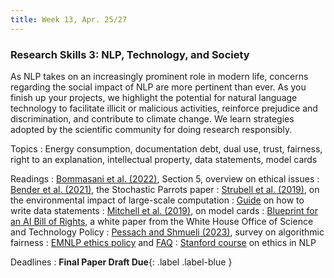 ```yaml
---
title: Week 13, Apr. 25/27
---
```



### Research Skills 3: NLP, Technology, and Society

As NLP takes on an increasingly prominent role in modern life, concerns regarding the social impact of NLP are more 
pertinent than ever. As you finish up your projects, we highlight the potential for natural language technology to 
facilitate illicit or malicious activities, reinforce prejudice and discrimination, and contribute to climate change.
We learn strategies adopted by the scientific community for doing research responsibly.

Topics
: Energy consumption, documentation debt, dual use, trust, fairness, right to an explanation, intellectual property, 
data statements, model cards

Readings
: [Bommasani et al. (2022)](https://arxiv.org/abs/2108.07258), Section 5, overview on ethical issues
: [Bender et al. (2021)](https://dl.acm.org/doi/10.1145/3442188.3445922), the Stochastic Parrots paper
: [Strubell et al. (2019)](https://aclanthology.org/P19-1355/), on the environmental impact of large-scale computation
: [Guide](https://techpolicylab.uw.edu/data-statements/) on how to write data statements
: [Mitchell et al. (2019)](https://dl.acm.org/doi/10.1145/3287560.3287596), on model cards
: [Blueprint for an AI Bill of Rights](https://www.whitehouse.gov/ostp/ai-bill-of-rights/), a white paper from the 
White House Office of Science and Technology Policy
: [Pessach and Shmueli (2023)](https://dl.acm.org/doi/10.1145/3494672), survey on algorithmic fairness
: [EMNLP ethics policy](https://2022.emnlp.org/calls/papers/Paper-Submission-Information#ethics-policy) and [FAQ](https://2021.emnlp.org/call-for-papers/ethics-faq)
: [Stanford course](https://web.stanford.edu/class/cs384/) on ethics in NLP


Deadlines
: **Final Paper Draft Due**{: .label .label-blue }